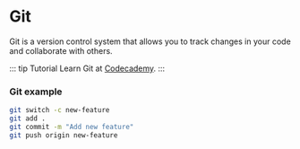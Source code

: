 # Git

Git is a version control system that allows you to track changes in your code and collaborate with others.

::: tip Tutorial
Learn Git at [Codecademy](https://www.codecademy.com/learn/learn-git).
:::

### Git example

```bash
git switch -c new-feature
git add .
git commit -m "Add new feature"
git push origin new-feature
```
